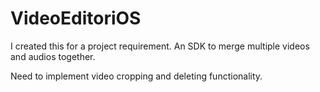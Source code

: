 # VideoEditoriOS

I created this for a project requirement. An SDK to merge multiple videos and audios together.

Need to implement video cropping and deleting functionality.
